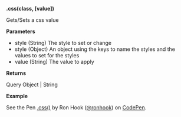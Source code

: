**.css(class, [value])**

Gets/Sets a css value

**Parameters**

- style (String) The style to set or change
- style (Object) An object using the keys to name the styles and the values to set for the styles
- value (String) The value to apply

**Returns** 

Query Object \| String

**Example**

<p data-height="300" data-theme-id="30862" data-slug-hash="PKKGxZ" data-default-tab="js,result" data-user="ronhook" data-embed-version="2" data-pen-title=".css()" class="codepen">See the Pen <a href="https://codepen.io/ronhook/pen/PKKGxZ/">.css()</a> by Ron Hook (<a href="https://codepen.io/ronhook">@ronhook</a>) on <a href="https://codepen.io">CodePen</a>.</p>
<script async src="https://production-assets.codepen.io/assets/embed/ei.js"> </script>


